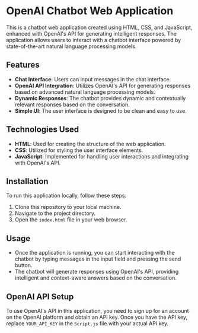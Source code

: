 # OpenAI Chatbot Web Application

This is a chatbot web application created using HTML, CSS, and JavaScript, enhanced with OpenAI's API for generating intelligent responses. The application allows users to interact with a chatbot interface powered by state-of-the-art natural language processing models.

## Features

- **Chat Interface**: Users can input messages in the chat interface.
- **OpenAI API Integration**: Utilizes OpenAI's API for generating responses based on advanced natural language processing models.
- **Dynamic Responses**: The chatbot provides dynamic and contextually relevant responses based on the conversation.
- **Simple UI**: The user interface is designed to be clean and easy to use.

## Technologies Used

- **HTML**: Used for creating the structure of the web application.
- **CSS**: Utilized for styling the user interface elements.
- **JavaScript**: Implemented for handling user interactions and integrating with OpenAI's API.

## Installation

To run this application locally, follow these steps:

1. Clone this repository to your local machine.
2. Navigate to the project directory.
3. Open the `index.html` file in your web browser.

## Usage

- Once the application is running, you can start interacting with the chatbot by typing messages in the input field and pressing the send button.
- The chatbot will generate responses using OpenAI's API, providing intelligent and context-aware answers based on the conversation.

## OpenAI API Setup

To use OpenAI's API in this application, you need to sign up for an account on the OpenAI platform and obtain an API key. Once you have the API key, replace `YOUR_API_KEY` in the `Script.js` file with your actual API key.

